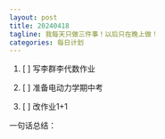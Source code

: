 ```yaml
---
layout: post
title: 20240418
tagline: 我每天只做三件事！以后只在晚上做！
categories: 每日计划
---
```




1. [ ] 写李群李代数作业

2. [ ] 准备电动力学期中考

3. [ ] 改作业1+1

一句话总结：